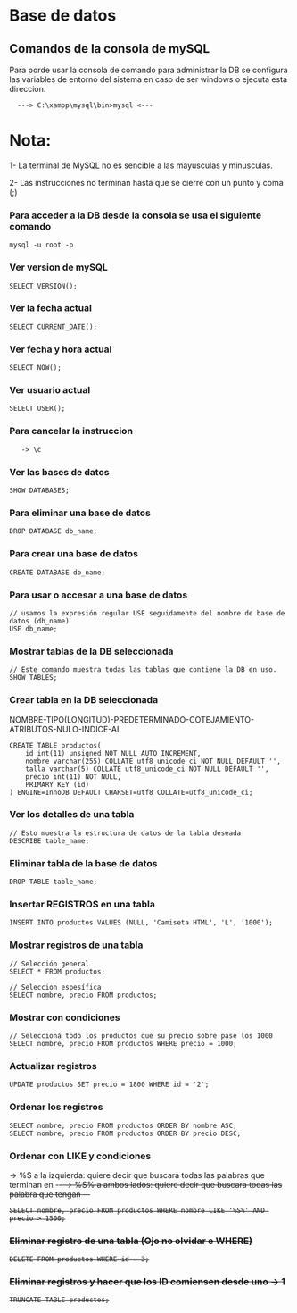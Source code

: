 
# Base de datos
## Comandos de la consola de mySQL

Para porde usar la consola de comando para administrar la DB 
se configura las variables de entorno del sistema en caso de ser windows 
o ejecuta esta direccion.
~~~
  ---> C:\xampp\mysql\bin>mysql <---
~~~

# Nota: 
  1- La terminal de MySQL no es sencible 
  a las mayusculas y minusculas.

  2- Las instrucciones no terminan hasta que se 
  cierre con un punto y coma (;)

### Para acceder a la DB desde la consola se usa el siguiente comando
~~~
mysql -u root -p
~~~

### Ver version de mySQL
~~~
SELECT VERSION();
~~~

### Ver la fecha actual
~~~
SELECT CURRENT_DATE();
~~~

### Ver fecha y hora actual
~~~
SELECT NOW();
~~~

### Ver usuario actual
~~~
SELECT USER();
~~~

### Para  cancelar la instruccion
~~~
   -> \c
~~~

### Ver las bases de datos
~~~
SHOW DATABASES;
~~~

### Para eliminar una base de datos
~~~
DROP DATABASE db_name;
~~~

### Para crear una base de datos
~~~
CREATE DATABASE db_name;
~~~

### Para usar o accesar a una base de datos
~~~
// usamos la expresión regular USE seguidamente del nombre de base de datos (db_name)
USE db_name;

~~~

### Mostrar tablas de la DB seleccionada
~~~
// Este comando muestra todas las tablas que contiene la DB en uso.
SHOW TABLES;
~~~

### Crear tabla en la DB seleccionada

 NOMBRE-TIPO(LONGITUD)-PREDETERMINADO-COTEJAMIENTO-ATRIBUTOS-NULO-INDICE-AI
~~~
CREATE TABLE productos(
    id int(11) unsigned NOT NULL AUTO_INCREMENT,
    nombre varchar(255) COLLATE utf8_unicode_ci NOT NULL DEFAULT '',
    talla varchar(5) COLLATE utf8_unicode_ci NOT NULL DEFAULT '',
    precio int(11) NOT NULL,
    PRIMARY KEY (id)
) ENGINE=InnoDB DEFAULT CHARSET=utf8 COLLATE=utf8_unicode_ci;
~~~

### Ver los detalles de una tabla
~~~
// Esto muestra la estructura de datos de la tabla deseada
DESCRIBE table_name;
~~~

### Eliminar tabla de la base de datos
~~~
DROP TABLE table_name;
~~~

### Insertar REGISTROS en una tabla
~~~
INSERT INTO productos VALUES (NULL, 'Camiseta HTML', 'L', '1000');
~~~

### Mostrar registros de una tabla
~~~
// Selección general
SELECT * FROM productos;

// Seleccion espesífica 
SELECT nombre, precio FROM productos;
~~~

### Mostrar con condiciones
~~~
// Seleccioná todo los productos que su precio sobre pase los 1000
SELECT nombre, precio FROM productos WHERE precio = 1000;
~~~

### Actualizar registros
~~~
UPDATE productos SET precio = 1800 WHERE id = '2';
~~~

### Ordenar los registros
~~~
SELECT nombre, precio FROM productos ORDER BY nombre ASC;
SELECT nombre, precio FROM productos ORDER BY precio DESC;
~~~

### Ordenar con LIKE y condiciones
-> %S a la izquierda: quiere decir que buscara todas las palabras que terminan en -<S>-
-> %S% a ambos lados: quiere decir que buscara todas las palabra que tengan -<S>-
~~~
SELECT nombre, precio FROM productos WHERE nombre LIKE '%S%' AND precio > 1500;
~~~

### Eliminar registro de una tabla (Ojo no olvidar e WHERE)
~~~
DELETE FROM productos WHERE id = 3;
~~~

### Eliminar registros y hacer que los ID comiensen desde uno -> 1
~~~
TRUNCATE TABLE productos;
~~~